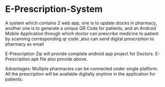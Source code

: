 # E-Prescription-System
A system which contains 2 web app, one is to update stocks in pharmacy, another one is to generate a unique QR Code for patients, and an Android Mobile Application through which doctor can prescribe medicine to patient by scanning corresponding qr code ,also can send digital prescription to pharmacy as email 

E-Prescription Zip will provide complete android app project for Doctors.
E-Prescription.apk file also provide above.

Advantages:
Multiple pharmacies can be connected under single platform.
All the prescription will be available digitally anytime in the application for patients.
